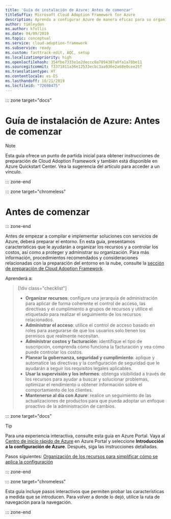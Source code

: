 ```yaml
---
title: 'Guía de instalación de Azure: Antes de comenzar'
titleSuffix: Microsoft Cloud Adoption Framework for Azure
description: Aprenda a configurar Azure de manera eficaz para su organización con instrucciones paso a paso.
author: timleyden
ms.author: kfollis
ms.date: 04/09/2019
ms.topic: conceptual
ms.service: cloud-adoption-framework
ms.subservice: ready
ms.custom: fasttrack-edit, AQC, setup
ms.localizationpriority: high
ms.openlocfilehash: 354fbe7333e1e2deccc0a7894387a8fa1a78be11
ms.sourcegitcommit: f3371811a36e12533ecbc3aa936e2a68e0cee25f
ms.translationtype: HT
ms.contentlocale: es-ES
ms.lasthandoff: 10/21/2019
ms.locfileid: "72698475"
---
```

::: zone target="docs"

# <a name="azure-setup-guide-before-you-start"></a>Guía de instalación de Azure: Antes de comenzar

> [!NOTE]
> Esta guía ofrece un punto de partida inicial para obtener instrucciones de preparación de Cloud Adoption Framework y también está disponible en Azure Quickstart Center. Vea la sugerencia del artículo para acceder a un vínculo.

::: zone-end

::: zone target="chromeless"

# <a name="before-you-start"></a>Antes de comenzar

::: zone-end

Antes de empezar a compilar e implementar soluciones con servicios de Azure, deberá preparar el entorno. En esta guía, presentamos características que le ayudarán a organizar los recursos y a controlar los costos, así como a proteger y administrar su organización. Para más información, procedimientos recomendados y consideraciones relacionadas con la preparación del entorno en la nube, consulte la [sección de preparación de Cloud Adoption Framework](../index.md).

Aprenderá a:

> [!div class="checklist"]
>
> - **Organizar recursos**: configure una jerarquía de administración para aplicar de forma coherente el control de acceso, las directivas y el cumplimiento a grupos de recursos y utilice el etiquetado para realizar el seguimiento de los recursos relacionados.
> - **Administrar el acceso**: utilice el control de acceso basado en roles para asegurarse de que los usuarios solo tienen los permisos que realmente necesitan.
> - **Administrar costos y facturación**: identifique el tipo de suscripción, comprenda cómo funciona la facturación y vea cómo puede controlar los costos.
> - **Planear la gobernanza, seguridad y cumplimiento**: aplique y automatice las directivas y la configuración de seguridad que le ayudarán a seguir los requisitos legales aplicables.
> - **Usar la supervisión y los informes**: obtenga visibilidad a través de los recursos para ayudar a buscar y solucionar problemas, optimizar el rendimiento u obtener información sobre el comportamiento de los clientes.
> - **Mantenerse al día con Azure**: realice un seguimiento de las actualizaciones de productos para que pueda adoptar un enfoque proactivo de la administración de cambios.

::: zone target="docs"

> [!TIP]
> Para una experiencia interactiva, consulte esta guía en Azure Portal. Vaya al [Centro de inicio rápido de Azure](https://portal.azure.com/?feature.quickstart=true#blade/Microsoft_Azure_Resources/QuickstartCenterBlade) en Azure Portal y seleccione **Introducción a la configuración de Azure**. Después, siga las instrucciones detalladas.

Pasos siguientes: [Organización de los recursos para simplificar cómo se aplica la configuración](./organize-resources.md)

::: zone-end

::: zone target="chromeless"

Esta guía incluye pasos interactivos que permiten probar las características a medida que se introducen. Para volver a donde lo dejó, utilice la ruta de navegación para la navegación.

::: zone-end
